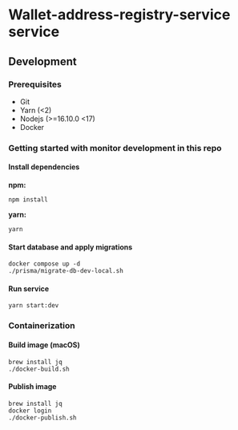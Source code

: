 # Wallet-address-registry-service service

## Development

### Prerequisites

- Git
- Yarn (<2)
- Nodejs (>=16.10.0 <17)
- Docker

### Getting started with monitor development in this repo

#### Install dependencies

**npm:**

```shell
npm install
```

**yarn:**

```shell
yarn
```

#### Start database and apply migrations

```shell
docker compose up -d
./prisma/migrate-db-dev-local.sh
```

#### Run service

```shell
yarn start:dev
```

### Containerization

#### Build image (macOS)

```shell
brew install jq
./docker-build.sh
```

#### Publish image

```shell
brew install jq
docker login
./docker-publish.sh
```